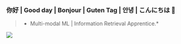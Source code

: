 ### 你好 | Good day | Bonjour | Guten Tag | 안녕  | こんにちは 👋

<!--
**MM-IR/MM-IR** is a ✨ _special_ ✨ repository because its `README.md` (this file) appears on your GitHub profile.

Here are some ideas to get you started:

- 🔭 I’m currently working on ...
- 🌱 I’m currently learning ...
- 👯 I’m looking to collaborate on ...
- 🤔 I’m looking for help with ...
- 💬 Ask me about ...
- 📫 How to reach me: ...
- 😄 Pronouns: ...
- ⚡ Fun fact: ...
-->
> * Multi-modal ML | Information Retrieval Apprentice.*

![](https://github-readme-stats.vercel.app/api?username=MM-IR&show_icons=true&theme=radical&bg_color=30,e96443,904e95&title_color=fff&text_color=fff&hide=contribs,issues)
